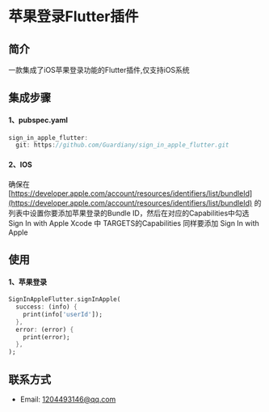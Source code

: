 # 苹果登录Flutter插件

## 简介
  一款集成了iOS苹果登录功能的Flutter插件,仅支持iOS系统

## 集成步骤
#### 1、pubspec.yaml
```Dart
sign_in_apple_flutter:
  git: https://github.com/Guardiany/sign_in_apple_flutter.git
```

#### 2、IOS
确保在 [https://developer.apple.com/account/resources/identifiers/list/bundleId](https://developer.apple.com/account/resources/identifiers/list/bundleId)
的列表中设置你要添加苹果登录的Bundle ID，然后在对应的Capabilities中勾选 Sign In with Apple
Xcode 中 TARGETS的Capabilities 同样要添加 Sign In with Apple

## 使用

#### 1、苹果登录
```Dart
SignInAppleFlutter.signInApple(
  success: (info) {
    print(info['userId']);
  },
  error: (error) {
    print(error);
  },
);
```

## 联系方式
* Email: 1204493146@qq.com
